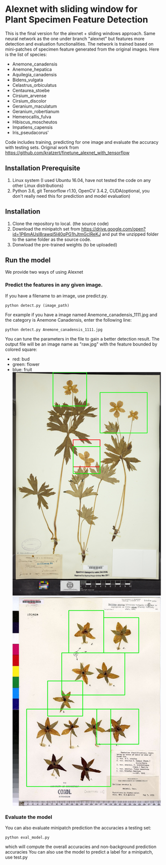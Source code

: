 # Alexnet with sliding window for Plant Specimen Feature Detection
This is the final version for the alexnet + sliding windows approach. Same neural network as the one under branch "alexnet" but features more detection and evaluation functionalities. The network is trained based on mini-patches of specimen feature generated from
the original images. Here is the list of species:
 - Anemone_canadensis
 - Anemone_hepatica
 - Aquilegia_canadensis
 - Bidens_vulgata
 - Celastrus_orbiculatus
 - Centaurea_stoebe
 - Cirsium_arvense
 - Cirsium_discolor
 - Geranium_maculatum
 - Geranium_robertianum
 - Hemerocallis_fulva
 - Hibiscus_moscheutos
 - Impatiens_capensis
 - Iris_pseudacorus'

Code includes training, predicting for one image and evaluate the accuracy with testing sets.
Original work from https://github.com/kratzert/finetune_alexnet_with_tensorflow
## Installation Prerequisite
1. Linux system (I used Ubuntu 16.04, have not tested the code on any other Linux distributions)
2. Python 3.6, git Tensorflow r1.10, OpenCV 3.4.2, CUDA(optional, you don't really need this for prediction and model evaluation) 
## Installation
1. Clone the repository to local. (the source code)
2. Download the minipatch set from https://drive.google.com/open?id=1P6mAUsI8rawqI5I40qPG1hJtmGclReKJ and put the unzipped folder to the same
   folder as the source code.
3. Donwload the pre-trained weights (to be uploaded)
## Run the model
We provide two ways of using Alexnet
### Predict the features in any given image.
If you have a filename to an image, use predict.py. 
```
python detect.py (image_path)
```
For example if you have a image named Anemone_canadensis_1111.jpg and the category is Anemone Canadensis, enter the following line:
```
python detect.py Anemone_canadensis_1111.jpg
```
You can tune the parameters in the file to gain a better detection result.
The output file will be an image name as "raw.jpg" with the feature bounded by colored square:
 - red: bud
 - green: flower
 - blue: fruit
 ![alt text](https://github.com/BU-Spark/harvard-herbaria/blob/alexnet_alter/example/example_1.jpg)
 ![alt text](https://github.com/BU-Spark/harvard-herbaria/blob/alexnet_alter/example/example_2.jpg)
 ### Evaluate the model
 You can also evaluate minipatch prediction the accuracies a testing set:
```
python eval_model.py
```
which will compute the overall accuracies and non-background prediction accuracies
You can also use the model to predict a label for a minipatch, use test.py

